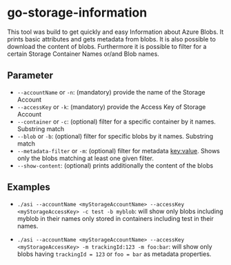 # go-storage-information

This tool was build to get quickly and easy Information about Azure Blobs.
It prints basic attributes and gets metadata from blobs.
It is also possible to download the content of blobs.
Furthermore it is possible to filter for a certain Storage Container Names or/and Blob names.

## Parameter

* `--accountName` or `-n`: (mandatory) provide the name of the Storage Account
* `--accessKey` or `-k`: (mandatory) provide the Access Key of Storage Account
* `--container` or `-c`: (optional) filter for a specific container by it names. Substring match
* `--blob` or `-b`: (optional) filter for specific blobs by it names. Substring match
* `--metadata-filter` or `-m`: (optional) filter for metadata <key:value>. Shows only the blobs matching at least one given filter.
* `--show-content`: (optional) prints additionally the content of the blobs

## Examples
* `./asi --accountName <myStorageAccountName> --accessKey <myStorageAccessKey> -c test -b myblob`: will show only blobs including myblob in their names only stored in containers including test in their names.


* `./asi --accountName <myStorageAccountName> --accessKey <myStorageAccessKey> -m trackingId:123 -m foo:bar`: will show only blobs having `trackingId = 123` or `foo = bar` as metadata properties.
